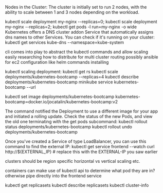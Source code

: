 Nodes in the Cluster: The cluster is initially set to run 2 nodes, with the ability to scale between 1 and 3 nodes depending on the workload.

kubectl scale deployment my-nginx --replicas=0; kubectl scale deployment my-nginx --replicas=2;
kubectl get pods -l run=my-nginx -o wide
Kubernetes offers a DNS cluster addon Service that automatically assigns dns names to other Services. You can check if it's running on your cluster:
kubectl get services kube-dns --namespace=kube-system

cli comes into play to abstract the kubectl commands and allow scaling easily
researching how to distribute for multi cluster routing 
possibly ansible for ec2 configuration like helm commands installing

kubectl scaling deployment:
kubectl get rs
kubectl scale deployments/kubernetes-bootcamp --replicas=4
kubectl describe deployments/kubernetes-bootcamp
minikube service kubernetes-bootcamp --url

kubectl set image deployments/kubernetes-bootcamp kubernetes-bootcamp=docker.io/jocatalin/kubernetes-bootcamp:v2

The command notified the Deployment to use a different image for your app and initiated a rolling update. Check the status of the new Pods, and view the old one terminating with the get pods subcommand:
kubectl rollout status deployments/kubernetes-bootcamp
kubectl rollout undo deployments/kubernetes-bootcamp

Once you've created a Service of type LoadBalancer, you can use this command to find the external IP:
kubectl get service frontend --watch
curl http://${EXTERNAL_IP} # replace this with the EXTERNAL-IP you saw earlier

clusters should be region specific 
horizontal vs vertical scaling etc.

containers can make use of kubectl api to determine what pod they are in?
otherwise pipe directly into the frontend service

kubectl get replicasets
kubectl describe replicasets
kubectl cluster-info